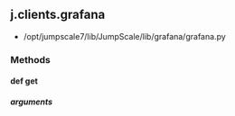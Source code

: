 ## j.clients.grafana

- /opt/jumpscale7/lib/JumpScale/lib/grafana/grafana.py

### Methods

#### def get 

##### arguments

